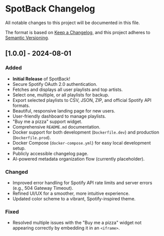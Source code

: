 # SpotBack Changelog

All notable changes to this project will be documented in this file.

The format is based on [Keep a Changelog](https://keepachangelog.com/en/1.0.0/),
and this project adheres to [Semantic Versioning](https://semver.org/spec/v2.0.0.html).

## [1.0.0] - 2024-08-01

### Added
- **Initial Release** of SpotBack!
- Secure Spotify OAuth 2.0 authentication.
- Fetches and displays all user playlists and top artists.
- Select one, multiple, or all playlists for backup.
- Export selected playlists to CSV, JSON, ZIP, and official Spotify API formats.
- Beautiful, responsive landing page for new users.
- User-friendly dashboard to manage playlists.
- "Buy me a pizza" support widget.
- Comprehensive `README.md` documentation.
- Docker support for both development (`Dockerfile.dev`) and production (`Dockerfile.prod`).
- Docker Compose (`docker-compose.yml`) for easy local development setup.
- Publicly accessible changelog page.
- AI-powered metadata organization flow (currently placeholder).

### Changed
- Improved error handling for Spotify API rate limits and server errors (e.g., 504 Gateway Timeout).
- Refined UI/UX for a smoother, more intuitive experience.
- Updated color scheme to a vibrant, Spotify-inspired theme.

### Fixed
- Resolved multiple issues with the "Buy me a pizza" widget not appearing correctly by embedding it in an `<iframe>`.
